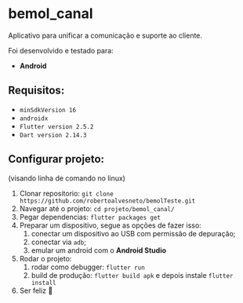 # bemol_canal

Aplicativo para unificar a comunicação e suporte ao cliente.

Foi desenvolvido e testado para:
* **Android**

## Requisitos:
* `minSdkVersion 16`
* `androidx`
* `Flutter version 2.5.2`
* `Dart version 2.14.3`

## Configurar projeto:
(visando linha de comando no linux)

1. Clonar repositorio: `git clone https://github.com/robertoalvesneto/bemolTeste.git`
2. Navegar até o projeto: `cd projeto/bemol_canal/`
3. Pegar dependencias: `flutter packages get`
4. Preparar um dispositivo, segue as opções de fazer isso:
    1. conectar um dispositivo ao USB com permissão de depuração;
    2. conectar via `adb`;
    3. emular um android com o **Android Studio**
6. Rodar o projeto:
    1. rodar como debugger: `flutter run`
    2. build de produção: `flutter build apk` e depois instale `flutter install`
7. Ser feliz :tada:
